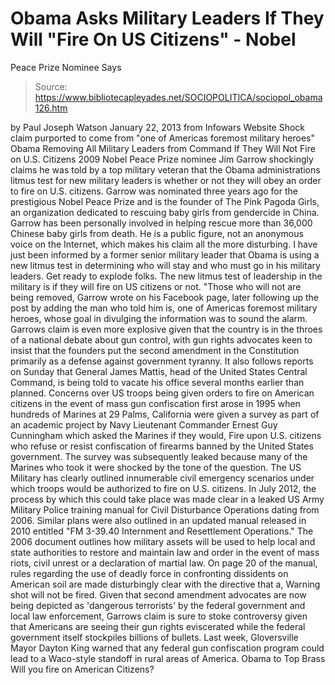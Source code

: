 # Obama Asks Military Leaders If They Will "Fire On US Citizens" - Nobel 
Peace Prize Nominee Says

> Source: https://www.bibliotecapleyades.net/SOCIOPOLITICA/sociopol_obama126.htm

by Paul Joseph Watson
January 22, 2013
from
Infowars
Website
Shock claim purported to come from "one of
Americas foremost military heroes"
Obama Removing All Military Leaders from Command
If They Will Not Fire on
U.S. Citizens
2009 Nobel Peace Prize nominee Jim Garrow
shockingly claims he was told by a top military veteran that the Obama
administrations litmus test for new military leaders is whether or not
they will obey an order to fire on U.S. citizens.
Garrow was nominated three years ago for the
prestigious Nobel Peace Prize and is the founder of The
Pink Pagoda Girls, an organization dedicated to rescuing baby girls from
gendercide in China.
Garrow has been personally involved in helping
rescue more than 36,000 Chinese baby girls from death.
He is a public
figure, not an anonymous voice on the Internet, which makes his claim all
the more disturbing.
I have just been informed by a former senior
military leader that Obama is using a new litmus test in determining who
will stay and who must go in his military leaders. Get ready to explode
folks. The new litmus test of leadership in the military is if they will
fire on US citizens or not.
"Those who will not are being removed, Garrow
wrote on his Facebook page, later following up the post by adding the
man who told him is, one of Americas foremost military heroes, whose goal
in divulging the information was to sound the alarm.
Garrows claim is even more explosive given that
the country is in the throes of a national debate about gun control, with
gun rights advocates keen to insist that the founders put the second
amendment in the Constitution primarily as a defense against government
tyranny.
It also follows reports
on Sunday that General James Mattis, head of the United States Central
Command,
is being told to vacate his office several months earlier than
planned.
Concerns over US troops being given orders to
fire on American citizens in the event of mass gun confiscation first arose
in 1995 when hundreds of Marines at 29 Palms, California were given
a survey as part of an academic project by Navy Lieutenant Commander
Ernest Guy Cunningham which asked the Marines if they would,
Fire upon U.S.
citizens who refuse or resist confiscation of firearms banned by the United
States government.
The survey was subsequently leaked because many
of the Marines who took it were shocked by the tone of the question.
The US Military has clearly outlined innumerable
civil emergency scenarios under which troops would be authorized to fire on
U.S. citizens.
In July 2012, the process by which this could
take place was made clear in a leaked US Army Military Police training
manual for Civil
Disturbance Operations dating from 2006. Similar plans were also
outlined in an updated
manual released in 2010 entitled "FM 3-39.40 Internment and Resettlement
Operations."
The 2006 document outlines how military assets
will be used to help local and state authorities to restore and maintain
law and order in the event of mass riots, civil unrest or a declaration of
martial law.
On page 20 of the manual, rules regarding the
use of deadly force in confronting dissidents on American soil are made
disturbingly clear with the directive that a, Warning shot will not be
fired.
Given that second
amendment advocates are now being depicted as 'dangerous terrorists' by
the federal government and local law enforcement, Garrows claim is sure to
stoke controversy given that Americans are seeing their gun rights
eviscerated while the federal government itself stockpiles
billions of bullets.
Last week, Gloversville Mayor Dayton King
warned that any federal gun confiscation program could
lead to a Waco-style standoff in rural areas of America.
Obama to Top Brass
Will you fire on American Citizens?
